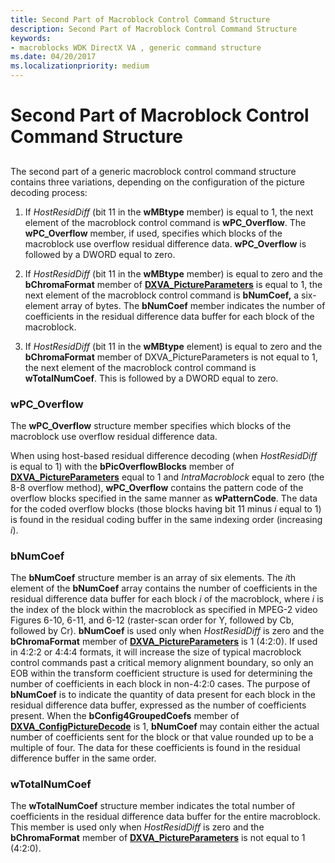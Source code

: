 ```yaml
---
title: Second Part of Macroblock Control Command Structure
description: Second Part of Macroblock Control Command Structure
keywords:
- macroblocks WDK DirectX VA , generic command structure
ms.date: 04/20/2017
ms.localizationpriority: medium
---
```


# Second Part of Macroblock Control Command Structure


## <span id="ddk_second_part_of_macroblock_control_command_structure_gg"></span><span id="DDK_SECOND_PART_OF_MACROBLOCK_CONTROL_COMMAND_STRUCTURE_GG"></span>


The second part of a generic macroblock control command structure contains three variations, depending on the configuration of the picture decoding process:

1.  If *HostResidDiff* (bit 11 in the **wMBtype** member) is equal to 1, the next element of the macroblock control command is **wPC\_Overflow**. The **wPC\_Overflow** member, if used, specifies which blocks of the macroblock use overflow residual difference data. **wPC\_Overflow** is followed by a DWORD equal to zero.

2.  If *HostResidDiff* (bit 11 in the **wMBtype** member) is equal to zero and the **bChromaFormat** member of [**DXVA\_PictureParameters**](/windows-hardware/drivers/ddi/dxva/ns-dxva-_dxva_pictureparameters) is equal to 1, the next element of the macroblock control command is **bNumCoef,** a six-element array of bytes. The **bNumCoef** member indicates the number of coefficients in the residual difference data buffer for each block of the macroblock.

3.  If *HostResidDiff* (bit 11 in the **wMBtype** element) is equal to zero and the **bChromaFormat** member of DXVA\_PictureParameters is not equal to 1, the next element of the macroblock control command is **wTotalNumCoef**. This is followed by a DWORD equal to zero.

### <span id="wPC_Overflow"></span><span id="wpc_overflow"></span><span id="WPC_OVERFLOW"></span>wPC\_Overflow

The **wPC\_Overflow** structure member specifies which blocks of the macroblock use overflow residual difference data.

When using host-based residual difference decoding (when *HostResidDiff* is equal to 1) with the **bPicOverflowBlocks** member of [**DXVA\_PictureParameters**](/windows-hardware/drivers/ddi/dxva/ns-dxva-_dxva_pictureparameters) equal to 1 and *IntraMacroblock* equal to zero (the 8-8 overflow method), **wPC\_Overflow** contains the pattern code of the overflow blocks specified in the same manner as **wPatternCode**. The data for the coded overflow blocks (those blocks having bit 11 minus *i* equal to 1) is found in the residual coding buffer in the same indexing order (increasing *i*).

### <span id="bNumCoef"></span><span id="bnumcoef"></span><span id="BNUMCOEF"></span>bNumCoef

The **bNumCoef** structure member is an array of six elements. The *i*th element of the **bNumCoef** array contains the number of coefficients in the residual difference data buffer for each block *i* of the macroblock, where *i* is the index of the block within the macroblock as specified in MPEG-2 video Figures 6-10, 6-11, and 6-12 (raster-scan order for Y, followed by Cb, followed by Cr). **bNumCoef** is used only when *HostResidDiff* is zero and the **bChromaFormat** member of [**DXVA\_PictureParameters**](/windows-hardware/drivers/ddi/dxva/ns-dxva-_dxva_pictureparameters) is 1 (4:2:0). If used in 4:2:2 or 4:4:4 formats, it will increase the size of typical macroblock control commands past a critical memory alignment boundary, so only an EOB within the transform coefficient structure is used for determining the number of coefficients in each block in non-4:2:0 cases. The purpose of **bNumCoef** is to indicate the quantity of data present for each block in the residual difference data buffer, expressed as the number of coefficients present. When the **bConfig4GroupedCoefs** member of [**DXVA\_ConfigPictureDecode**](/windows-hardware/drivers/ddi/dxva/ns-dxva-_dxva_configpicturedecode) is 1, **bNumCoef** may contain either the actual number of coefficients sent for the block or that value rounded up to be a multiple of four. The data for these coefficients is found in the residual difference buffer in the same order.

### <span id="wTotalNumCoef"></span><span id="wtotalnumcoef"></span><span id="WTOTALNUMCOEF"></span>wTotalNumCoef

The **wTotalNumCoef** structure member indicates the total number of coefficients in the residual difference data buffer for the entire macroblock. This member is used only when *HostResidDiff* is zero and the **bChromaFormat** member of [**DXVA\_PictureParameters**](/windows-hardware/drivers/ddi/dxva/ns-dxva-_dxva_pictureparameters) is not equal to 1 (4:2:0).

 

